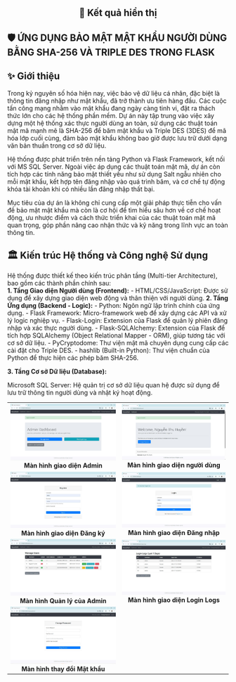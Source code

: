 <h2 align="center">📸 Kết quả hiển thị</h2>
<h2 align=""center">🛡️ ỨNG DỤNG BẢO MẬT MẬT KHẨU NGƯỜI DÙNG BẰNG SHA-256 VÀ TRIPLE DES TRONG FLASK</h2>
<h2>✨ Giới thiệu</h2>
Trong kỷ nguyên số hóa hiện nay, việc bảo vệ dữ liệu cá nhân, đặc biệt là thông tin đăng nhập như mật khẩu, đã trở thành ưu tiên hàng đầu. Các cuộc tấn công mạng nhằm vào mật khẩu đang ngày càng tinh vi, đặt ra thách thức lớn cho các hệ thống phần mềm. Dự án này tập trung vào việc xây dựng một hệ thống xác thực người dùng an toàn, sử dụng các thuật toán mật mã mạnh mẽ là SHA-256 để băm mật khẩu và Triple DES (3DES) để mã hóa lớp cuối cùng, đảm bảo mật khẩu không bao giờ được lưu trữ dưới dạng văn bản thuần trong cơ sở dữ liệu.

Hệ thống được phát triển trên nền tảng Python và Flask Framework, kết nối với MS SQL Server. Ngoài việc áp dụng các thuật toán mật mã, dự án còn tích hợp các tính năng bảo mật thiết yếu như sử dụng Salt ngẫu nhiên cho mỗi mật khẩu, kết hợp tên đăng nhập vào quá trình băm, và cơ chế tự động khóa tài khoản khi có nhiều lần đăng nhập thất bại.

Mục tiêu của dự án là không chỉ cung cấp một giải pháp thực tiễn cho vấn đề bảo mật mật khẩu mà còn là cơ hội để tìm hiểu sâu hơn về cơ chế hoạt động, ưu nhược điểm và cách thức triển khai của các thuật toán mật mã quan trọng, góp phần nâng cao nhận thức và kỹ năng trong lĩnh vực an toàn thông tin.
<h2>🏛️ Kiến trúc Hệ thống và Công nghệ Sử dụng</h2>
Hệ thống được thiết kế theo kiến trúc phân tầng (Multi-tier Architecture), bao gồm các thành phần chính sau:<br>
<strong>1. Tầng Giao diện Người dùng (Frontend):</strong>
- HTML/CSS/JavaScript: Được sử dụng để xây dựng giao diện web động và thân thiện với người dùng.
<strong>2. Tầng Ứng dụng (Backend - Logic):</strong>
- Python: Ngôn ngữ lập trình chính của ứng dụng.
- Flask Framework: Micro-framework web để xây dựng các API và xử lý logic nghiệp vụ.
- Flask-Login: Extension của Flask để quản lý phiên đăng nhập và xác thực người dùng.
- Flask-SQLAlchemy: Extension của Flask để tích hợp SQLAlchemy (Object Relational Mapper - ORM), giúp tương tác với cơ sở dữ liệu.
- PyCryptodome: Thư viện mật mã chuyên dụng cung cấp các cài đặt cho Triple DES.
- hashlib (Built-in Python): Thư viện chuẩn của Python để thực hiện các phép băm SHA-256.

<strong>3. Tầng Cơ sở Dữ liệu (Database):</strong>

Microsoft SQL Server: Hệ quản trị cơ sở dữ liệu quan hệ được sử dụng để lưu trữ thông tin người dùng và nhật ký hoạt động.
<table align="center">
  <tr>
    <td align="center">
      <img src="https://github.com/Thuhuyen8324/Ung-dung-SHA-va-Triple-DES-de-bao-mat-mat-khau-nguoi-dung-trong-co-so-du-lieu/blob/main/Anh/giaodienAdmin.jpg" alt="màn hình điền thông tin" width="100%"><br>
      <strong>Màn hình giao diện Admin</strong>
    </td>
    <td align="center">
      <img src="https://github.com/Thuhuyen8324/Ung-dung-SHA-va-Triple-DES-de-bao-mat-mat-khau-nguoi-dung-trong-co-so-du-lieu/blob/main/Anh/giaodienND.jpg" alt="Kết quả tính toán" width="100%"><br>
      <strong>Màn hình giao diện người dùng</strong>
    </td>
  </tr>
  <td align="center">
      <img src="https://github.com/Thuhuyen8324/Ung-dung-SHA-va-Triple-DES-de-bao-mat-mat-khau-nguoi-dung-trong-co-so-du-lieu/blob/main/Anh/dk.jpg" alt="màn hình điền thông tin" width="100%"><br>
      <strong>Màn hình giao diện Đăng ký</strong>
    </td>
    <td align="center">
      <img src="https://github.com/Thuhuyen8324/Ung-dung-SHA-va-Triple-DES-de-bao-mat-mat-khau-nguoi-dung-trong-co-so-du-lieu/blob/main/Anh/login.jpg" alt="Kết quả tính toán" width="100%"><br>
      <strong>Màn hình giao diện Đăng nhập</strong>
    </td>
  </tr>
  <td align="center">
      <img src="https://github.com/Thuhuyen8324/Ung-dung-SHA-va-Triple-DES-de-bao-mat-mat-khau-nguoi-dung-trong-co-so-du-lieu/blob/main/Anh/Adminql.jpg" alt="màn hình điền thông tin" width="100%"><br>
      <strong>Màn hình Quản lý của Admin</strong>
    </td>
    <td align="center">
      <img src="https://github.com/Thuhuyen8324/Ung-dung-SHA-va-Triple-DES-de-bao-mat-mat-khau-nguoi-dung-trong-co-so-du-lieu/blob/main/Anh/LoginLogs.jpg" alt="Kết quả tính toán" width="100%"><br>
      <strong>Màn hình giao diện Login Logs</strong>
    </td>
    </tr>
  <td align="center">
      <img src="https://github.com/Thuhuyen8324/Ung-dung-SHA-va-Triple-DES-de-bao-mat-mat-khau-nguoi-dung-trong-co-so-du-lieu/blob/main/Anh/thaypass.jpg" alt="màn hình điền thông tin" width="100%"><br>
      <strong>Màn hình thay đổi Mật khẩu</strong>
    </td>
</table>

  

